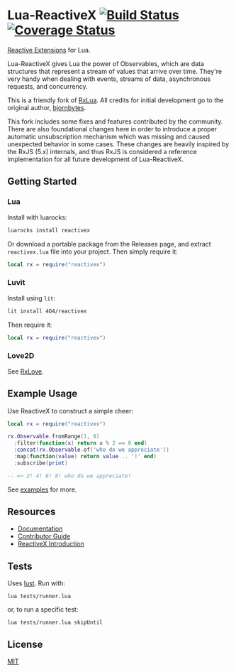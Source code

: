 # Lua-ReactiveX [![Build Status](https://travis-ci.org/4O4/lua-reactivex.svg?branch=master)](https://travis-ci.org/4O4/lua-reactivex) [![Coverage Status](https://coveralls.io/repos/github/4O4/lua-reactivex/badge.svg?branch=master)](https://coveralls.io/github/4O4/lua-reactivex?branch=master)

[Reactive Extensions](http://reactivex.io) for Lua.

Lua-ReactiveX gives Lua the power of Observables, which are data structures that represent a stream of values that arrive over time. They're very handy when dealing with events, streams of data, asynchronous requests, and concurrency.

This is a friendly fork of [RxLua](https://github.com/bjornbytes/RxLua). All credits for initial development go to the original author, [bjornbytes](https://github.com/bjornbytes).

This fork includes some fixes and features contributed by the community. There are also foundational changes here in order to introduce a proper automatic unsubscription mechanism which was missing and caused unexpected behavior in some cases. These changes are heavily inspired by the RxJS (5.x) internals, and thus RxJS is considered a reference implementation for all future development of Lua-ReactiveX.

## Getting Started

### Lua

Install with luarocks:

```sh
luarocks install reactivex
```

Or download a portable package from the Releases page, and extract `reactivex.lua` file into your project. Then simply require it:

```lua
local rx = require("reactivex")
```

### Luvit

Install using `lit`:

```sh
lit install 4O4/reactivex
```

Then require it:

```lua
local rx = require("reactivex")
```

### Love2D

See [RxLove](https://github.com/bjornbytes/RxLove). 

## Example Usage

Use ReactiveX to construct a simple cheer:

```lua
local rx = require("reactivex")

rx.Observable.fromRange(1, 8)
  :filter(function(x) return x % 2 == 0 end)
  :concat(rx.Observable.of('who do we appreciate'))
  :map(function(value) return value .. '!' end)
  :subscribe(print)

-- => 2! 4! 6! 8! who do we appreciate!
```

See [examples](examples) for more.

## Resources

- [Documentation](doc)
- [Contributor Guide](doc/CONTRIBUTING.md)
- [ReactiveX Introduction](http://reactivex.io/intro.html)

## Tests

Uses [lust](https://github.com/bjornbytes/lust). Run with:

```
lua tests/runner.lua
```

or, to run a specific test:

```
lua tests/runner.lua skipUntil
```

## License

[MIT](LICENSE)
